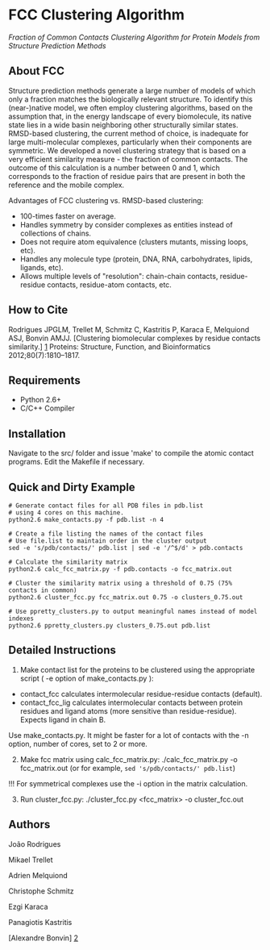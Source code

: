 FCC Clustering Algorithm
========================

*Fraction of Common Contacts Clustering Algorithm for Protein Models from Structure Prediction Methods*

About FCC
---------

Structure prediction methods generate a large number of models of which only a fraction matches the biologically relevant structure. To identify this (near-)native model, we often employ clustering 
algorithms, based on the assumption that, in the energy landscape of every biomolecule, its native state lies in a wide basin neighboring other structurally similar states. RMSD-based clustering, the 
current method of choice, is inadequate for large multi-molecular complexes, particularly when their components are symmetric. We developed a novel clustering strategy that is based on a very 
efficient similarity measure - the fraction of common contacts. The outcome of this calculation is a number between 0 and 1, which corresponds to the fraction of residue pairs that are present in 
both the reference and the mobile complex.

Advantages of FCC clustering vs. RMSD-based clustering:
* 100-times faster on average.
* Handles symmetry by consider complexes as entities instead of collections of chains.
* Does not require atom equivalence (clusters mutants, missing loops, etc).
* Handles any molecule type (protein, DNA, RNA, carbohydrates, lipids, ligands, etc).
* Allows multiple levels of "resolution": chain-chain contacts, residue-residue contacts, residue-atom contacts, etc.

How to Cite
-----------
Rodrigues JPGLM, Trellet M, Schmitz C, Kastritis P, Karaca E, Melquiond ASJ, Bonvin AMJJ. 
[Clustering biomolecular complexes by residue contacts similarity.] [1]
Proteins: Structure, Function, and Bioinformatics 2012;80(7):1810–1817.

Requirements
------------

* Python 2.6+
* C/C++ Compiler

Installation
------------

Navigate to the src/ folder and issue 'make' to compile the atomic contact programs.
Edit the Makefile if necessary.

Quick and Dirty Example
-----------------------

    # Generate contact files for all PDB files in pdb.list
    # using 4 cores on this machine.
    python2.6 make_contacts.py -f pdb.list -n 4

    # Create a file listing the names of the contact files
    # Use file.list to maintain order in the cluster output
    sed -e 's/pdb/contacts/' pdb.list | sed -e '/^$/d' > pdb.contacts

    # Calculate the similarity matrix
    python2.6 calc_fcc_matrix.py -f pdb.contacts -o fcc_matrix.out

    # Cluster the similarity matrix using a threshold of 0.75 (75% contacts in common)
    python2.6 cluster_fcc.py fcc_matrix.out 0.75 -o clusters_0.75.out

    # Use ppretty_clusters.py to output meaningful names instead of model indexes
    python2.6 ppretty_clusters.py clusters_0.75.out pdb.list

Detailed Instructions
---------------------

1. Make contact list for the proteins to be clustered using the appropriate script ( -e option of make_contacts.py ):
* contact_fcc calculates intermolecular residue-residue contacts (default).
* contact_fcc_lig calculates intermolecular contacts between protein residues and ligand atoms (more sensitive than residue-residue). Expects ligand in chain B.

Use make_contacts.py. It might be faster for a lot of contacts with the -n option, number of cores, set to 2 or more.

2. Make fcc matrix using calc_fcc_matrix.py: ./calc_fcc_matrix.py -o fcc_matrix.out <contact files> (or for example, `sed 's/pdb/contacts/' pdb.list`)

!!! For symmetrical complexes use the -i option in the matrix calculation.

3. Run cluster_fcc.py: ./cluster_fcc.py <fcc_matrix> <cutoff> -o cluster_fcc.out

Authors
------

João Rodrigues

Mikael Trellet

Adrien Melquiond

Christophe Schmitz

Ezgi Karaca

Panagiotis Kastritis

[Alexandre Bonvin] [2]

[1]: http://www.ncbi.nlm.nih.gov/pubmed/22489062 "FCC @ Pubmed"
[2]: http://nmr.chem.uu.nl/~abonvin "Alexandre Bonvin's Homepage"
